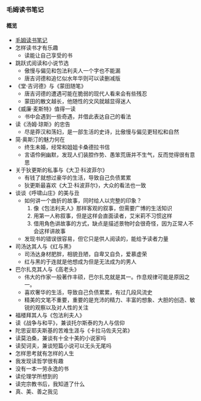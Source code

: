 ### 毛姆读书笔记

#### 概览
* [毛姆读书笔记](https://book.douban.com/subject/27024398/)
* 怎样读书才有乐趣
  * 读能让自己享受的书
* 跳跃式阅读和小说节选
  * 傲慢与偏见和包法利夫人一个字也不能漏
  * 唐吉诃德和追忆似水年华则可以读删减版
* 《堂·吉诃德》与《蒙田随笔》
  * 唐吉诃德的遭遇可能在脆弱的现代人看来会有些残忍
  * 蒙田的散文越长，他随性的文风就越显得迷人
* 《威廉·麦斯特》值得一读
  * 书中会遇到一些奇遇，并借此表达自己的看法
* 读《汤姆·琼斯》的忠告
  * 尽是莽汉和荡妇，是一部生活的史诗，比傲慢与偏见更轻松和自然
* 简·奥斯汀的魅力何在
  * 终生未婚，经常和姐姐卡桑德拉书信
  * 言语伶俐幽默，发现人们装腔作势、愚笨荒唐并不生气，反而觉得很有意思
* 关于狄更斯的私事与《大卫·科波菲尔》
  * 有钱了就想过豪华的生活，导致自己负债累累
  * 狄更斯最喜欢《大卫·科波菲尔》，大众的看法也一致
* 谈谈《呼啸山庄》的美与丑
  * 如何讲一个曲折的故事，同时给人以完整的印象？
    1. 像《包法利夫人》那样客观的叙事，但需要广博的生活知识
    1. 用第一人称叙事，但是这样会直面读者，艾米莉不习惯这样
    1. 借用角色讲故事的方式，缺点是描述景物时会很奇怪，因为正常人不会这样讲故事
  * 发现书的错误很容易，但它只是供人阅读的，能给予读者力量
* 司汤达其人与《红与黑》
  * 司汤达身材肥胖，相貌丑陋，自卑又自负，爱慕虚荣
  * 红与黑的于连就是他想成为但是无法成为的男人
* 巴尔扎克其人与《高老头》
  * 伟大的作家一般著作丰硕，巴尔扎克就是其一。作息规律可能是原因之一。
  * 喜欢奢华的生活，导致自己负债累累，有过几段风流史
  * 精美的文笔不重要，重要的是充沛的精力、丰富的想象、大胆的创造、敏锐的观察以及对人性的关注
* 福楼拜其人与《包法利夫人》
* 读《战争与和平》，兼谈托尔斯泰的为人与信仰
* 陀思妥耶夫斯基的苦难生涯与《卡拉马佐夫兄弟》
* 读莫泊桑，兼谈有十全十美的小说家吗
* 读契诃夫，兼谈短篇小说可以无头无尾吗
* 怎样思考就有怎样的人生
* 我发现读哲学很有趣
* 没有一本一劳永逸的书
* 读伦理学所想到的
* 读完宗教书后，我知道了什么
* 真、美、善之我见






